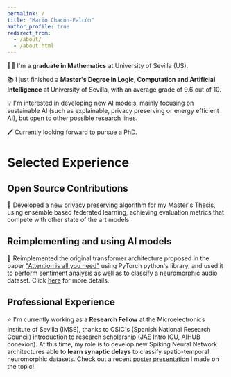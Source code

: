 ```yaml
---
permalink: /
title: "Mario Chacón-Falcón"
author_profile: true
redirect_from: 
  - /about/
  - /about.html
---
```


👨‍🎓 I'm a **graduate in Mathematics** at University of Sevilla (US).

📚 I just finished a **Master's Degree in Logic, Computation and Artificial Intelligence** at University of Sevilla, with an average grade of 9.6 out of 10.

💡 I'm interested in developing new AI models, mainly focusing on sustainable AI (such as explainable, privacy preserving or energy efficient AI), but open to other possible research lines.

🖊️ Currently looking forward to pursue a PhD.


Selected Experience
======

Open Source Contributions
------
🔐 Developed a [new privacy preserving algorithm](https://mariochf.github.io/publication/2024FedAdaBoost) for my Master's Thesis, using ensemble based federated learning, achieving evaluation metrics that compete with other 
state of the art models. 

Reimplementing and using AI models
------
🤖 Reimplemented the original transformer architecture proposed in the paper ["Attention is all you need"](https://proceedings.neurips.cc/paper_files/paper/2017/file/3f5ee243547dee91fbd053c1c4a845aa-Paper.pdf)
 using PyTorch python's library, and used it to perform sentiment analysis as well as to classify a neuromorphic audio dataset. Click [here](https://mariochf.github.io/portfolio/TransformerReimpl) for more details.   

Professional Experience
------
⭐ I'm currently working as a **Research Fellow** at the Microelectronics Institute of Sevilla (IMSE), thanks to CSIC's (Spanish National Research Council) introduction to research scholarship (JAE Intro ICU, AIHUB conexion). 
At this time, my role is to develop new Spiking Neural Network architectures able to **learn synaptic delays** to classify spatio-temporal neuromorphic datasets. 
Check out a recent [poster presentation](https://mariochf.github.io/talks/DSNN-Poster) I made on the topic!